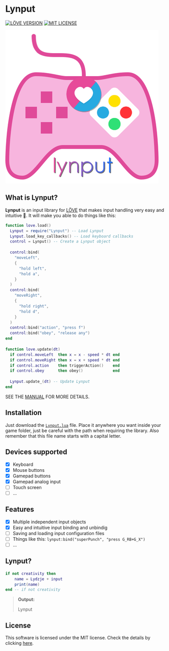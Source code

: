 # Lynput

[![LÖVE VERSION](https://img.shields.io/badge/L%C3%96VE-0.10.0%2B-%23E0539A.svg)](https://love2d.org/wiki/Category:Versions)
[![MIT LICENSE](https://img.shields.io/badge/license-MIT-%233DCE7A.svg)](LICENSE)

![lynput logo](res/logo.png)

## What is Lynput?
**Lynput** is an input library for [LÖVE](https://love2d.org/) that  makes input handling very easy and intuitive 💙. It will make you able to do things like this:

```lua
function love.load()
  Lynput = require("Lynput") -- Load Lynput
  Lynput.load_key_callbacks() -- Load keyboard callbacks
  control = Lynput() -- Create a Lynput object
  
  control:bind(
    "moveLeft",
    {
      "hold left",
      "hold a",
    }
  )
  control:bind(
    "moveRight",
    {
      "hold right",
      "hold d",
    }
  )
  control:bind("action", "press f")
  control:bind("obey", "release any")
end

function love.update(dt)
  if control.moveLeft  then x = x - speed * dt end
  if control.moveRight then x = x + speed * dt end
  if control.action    then triggerAction()    end
  if control.obey      then obey()             end
  
  Lynput.update_(dt) -- Update Lynput
end
```

SEE THE [MANUAL](MANUAL.md) FOR MORE DETAILS.

## Installation
Just download the [<code>Lynput.lua</code>](Lynput.lua) file. Place it anywhere you want inside your game folder, just be careful with the path when requiring the library. Also remember that this file name starts with a capital letter.

## Devices supported
- [x] Keyboard
- [x] Mouse buttons
- [x] Gamepad buttons
- [x] Gamepad analog input
- [ ] Touch screen
- [ ] ...

## Features
- [x] Multiple independent input objects
- [x] Easy and intuitive input binding and unbindig
- [ ] Saving and loading input configuration files
- [ ] Things like this: <code>lynput:bind("superPunch", "press G_RB+G_X")</code>
- [ ] ...

## Lynput?
```lua
if not creativity then
    name = Lydzje + input
    print(name)
end -- if not creativity
```
> **Output:**
>
> Lynput

## License
This software is licensed under the MIT license. Check the details by clicking [here](LICENSE).
